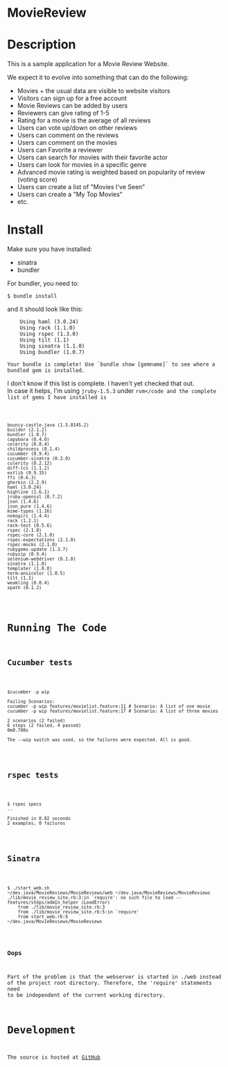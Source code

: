 # MovieReview

# Description

This is a sample application for a Movie Review Website.

We expect it to evolve into something that can do the following:

 * Movies + the usual data are visible to website visitors
 * Visitors can sign up for a free account
 * Movie Reviews can be added by users
 * Reviewers can give rating of 1-5
 * Rating for a movie is the average of all reviews
 * Users can vote up/down on other reviews
 * Users can comment on the reviews
 * Users can comment on the movies
 * Users can Favorite a reviewer
 * Users can search for movies with their favorite actor
 * Users can look for movies in a specific genre
 * Advanced movie rating is weighted based on popularity of review (voting score)
 * Users can create a list of "Movies I've Seen"
 * Users can create a "My Top Movies"
 * etc.

# Install

Make sure you have installed:

* sinatra
* bundler

For bundler, you need to:

`$ bundle install`

and it should look like this:

<pre><code>    Using haml (3.0.24)
    Using rack (1.1.0) 
    Using rspec (1.3.0) 
    Using tilt (1.1) 
    Using sinatra (1.1.0) 
    Using bundler (1.0.7) 
</code></pre>
    Your bundle is complete! Use `bundle show [gemname]` to see where a bundled gem is installed.
    
I don't know if this list is complete.  I haven't yet checked that out.  
In case it helps, I'm using <code>jruby-1.5.3</code> under <code>rvm</code and 
the complete list of gems I have installed is
<pre><code>
bouncy-castle-java (1.5.0145.2)
builder (2.1.2)
bundler (1.0.7)
capybara (0.4.0)
celerity (0.8.4)
childprocess (0.1.4)
cucumber (0.9.4)
cucumber-sinatra (0.3.0)
culerity (0.2.12)
diff-lcs (1.1.2)
extlib (0.9.15)
ffi (0.6.3)
gherkin (2.2.9)
haml (3.0.24)
highline (1.6.1)
jruby-openssl (0.7.2)
json (1.4.6)
json_pure (1.4.6)
mime-types (1.16)
nokogiri (1.4.4)
rack (1.2.1)
rack-test (0.5.6)
rspec (2.1.0)
rspec-core (2.1.0)
rspec-expectations (2.1.0)
rspec-mocks (2.1.0)
rubygems-update (1.3.7)
rubyzip (0.9.4)
selenium-webdriver (0.1.0)
sinatra (1.1.0)
templater (1.0.0)
term-ansicolor (1.0.5)
tilt (1.1)
weakling (0.0.4)
xpath (0.1.2)
</code></pre>
 

# Running The Code

## Cucumber tests
<pre><code>
$cucumber -p wip

Failing Scenarios:
cucumber -p wip features/movielist.feature:11 # Scenario: A list of one movie
cucumber -p wip features/movielist.feature:17 # Scenario: A list of three movies

2 scenarios (2 failed)
6 steps (2 failed, 4 passed)
0m0.708s

The --wip switch was used, so the failures were expected. All is good.
</code></pre>

## rspec tests
<pre><code>
$ rspec specs
..

Finished in 0.02 seconds
2 examples, 0 failures
</code></pre>

## Sinatra
<pre><code>
$ ./start_web.sh 
~/dev.java/MovieReviews/MovieReviews/web ~/dev.java/MovieReviews/MovieReviews
./lib/movie_review_site.rb:3:in `require': no such file to load -- features/steps/admin_helper (LoadError)
	from ./lib/movie_review_site.rb:3
	from ./lib/movie_review_site.rb:5:in `require'
	from start_web.rb:5
~/dev.java/MovieReviews/MovieReviews
</code></pre>

### Oops
Part of the problem is that the webserver is started in ./web instead of the project root directory.
Therefore, the 'require' statements need to be independent of the current working directory.


# Development

The source is hosted at [GitHub](https://github.com/gdinwiddie/MovieReviewsPlayground)
